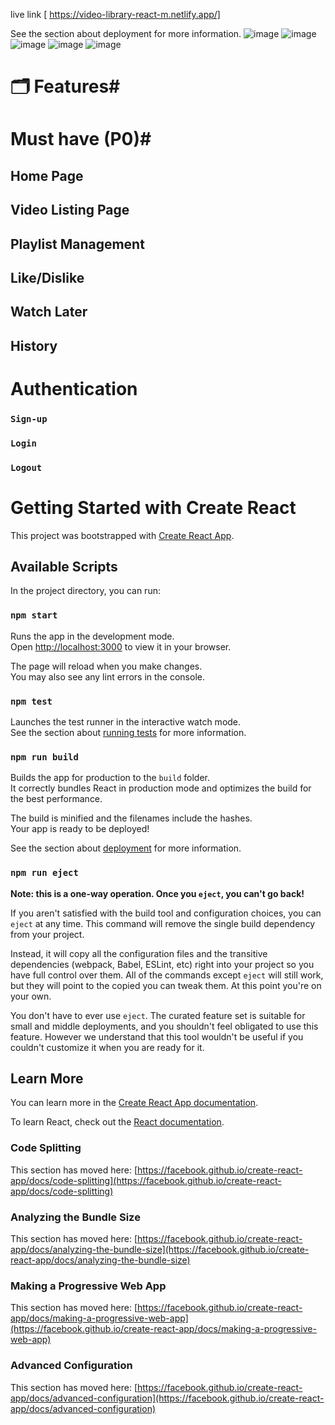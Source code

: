 live link [ https://video-library-react-m.netlify.app/]

See the section about deployment for more information.
![image](https://user-images.githubusercontent.com/57774129/169649908-5144c827-f55a-4024-bccd-a7a55b36827a.png)
![image](https://user-images.githubusercontent.com/57774129/169649912-9be10b6f-82d3-4ca9-9999-19fd1ad59b52.png)
![image](https://user-images.githubusercontent.com/57774129/169649920-a312dc1d-364d-48be-b410-31f01ae6db18.png)
![image](https://user-images.githubusercontent.com/57774129/169649938-5199425e-ca24-4d4f-b567-73192fc72fd0.png)
![image](https://user-images.githubusercontent.com/57774129/169649943-44a7a2a1-cfcc-476e-b8ab-311fff5d5587.png)
# 🗂️ Features#
# Must have (P0)#
 ## Home Page
## Video Listing Page
## Playlist Management
## Like/Dislike
## Watch Later
## History
# Authentication
### `Sign-up`
### `Login`
### `Logout`
# Getting Started with Create React 

This project was bootstrapped with [Create React App](https://github.com/facebook/create-react-app).

## Available Scripts

In the project directory, you can run:

### `npm start`

Runs the app in the development mode.\
Open [http://localhost:3000](http://localhost:3000) to view it in your browser.

The page will reload when you make changes.\
You may also see any lint errors in the console.

### `npm test`

Launches the test runner in the interactive watch mode.\
See the section about [running tests](https://facebook.github.io/create-react-app/docs/running-tests) for more information.

### `npm run build`

Builds the app for production to the `build` folder.\
It correctly bundles React in production mode and optimizes the build for the best performance.

The build is minified and the filenames include the hashes.\
Your app is ready to be deployed!

See the section about [deployment](https://facebook.github.io/create-react-app/docs/deployment) for more information.

### `npm run eject`

**Note: this is a one-way operation. Once you `eject`, you can't go back!**

If you aren't satisfied with the build tool and configuration choices, you can `eject` at any time. This command will remove the single build dependency from your project.

Instead, it will copy all the configuration files and the transitive dependencies (webpack, Babel, ESLint, etc) right into your project so you have full control over them. All of the commands except `eject` will still work, but they will point to the copied you can tweak them. At this point you're on your own.

You don't have to ever use `eject`. The curated feature set is suitable for small and middle deployments, and you shouldn't feel obligated to use this feature. However we understand that this tool wouldn't be useful if you couldn't customize it when you are ready for it.

## Learn More

You can learn more in the [Create React App documentation](https://facebook.github.io/create-react-app/docs/getting-started).

To learn React, check out the [React documentation](https://reactjs.org/).

### Code Splitting

This section has moved here: [https://facebook.github.io/create-react-app/docs/code-splitting](https://facebook.github.io/create-react-app/docs/code-splitting)

### Analyzing the Bundle Size

This section has moved here: [https://facebook.github.io/create-react-app/docs/analyzing-the-bundle-size](https://facebook.github.io/create-react-app/docs/analyzing-the-bundle-size)

### Making a Progressive Web App

This section has moved here: [https://facebook.github.io/create-react-app/docs/making-a-progressive-web-app](https://facebook.github.io/create-react-app/docs/making-a-progressive-web-app)

### Advanced Configuration

This section has moved here: [https://facebook.github.io/create-react-app/docs/advanced-configuration](https://facebook.github.io/create-react-app/docs/advanced-configuration)
